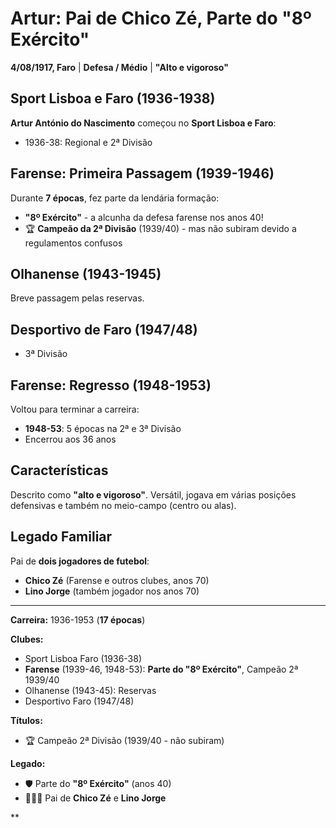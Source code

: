 # Artur: Pai de Chico Zé, Parte do "8º Exército"

**4/08/1917, Faro** | **Defesa / Médio** | **"Alto e vigoroso"**

## Sport Lisboa e Faro (1936-1938)

**Artur António do Nascimento** começou no **Sport Lisboa e Faro**:
- 1936-38: Regional e 2ª Divisão

## Farense: Primeira Passagem (1939-1946)

Durante **7 épocas**, fez parte da lendária formação:
- **"8º Exército"** - a alcunha da defesa farense nos anos 40!
- 🏆 **Campeão da 2ª Divisão** (1939/40) - mas não subiram devido a regulamentos confusos

## Olhanense (1943-1945)

Breve passagem pelas reservas.

## Desportivo de Faro (1947/48)

- 3ª Divisão

## Farense: Regresso (1948-1953)

Voltou para terminar a carreira:
- **1948-53**: 5 épocas na 2ª e 3ª Divisão
- Encerrou aos 36 anos

## Características

Descrito como **"alto e vigoroso"**. Versátil, jogava em várias posições defensivas e também no meio-campo (centro ou alas).

## Legado Familiar

Pai de **dois jogadores de futebol**:
- **Chico Zé** (Farense e outros clubes, anos 70)
- **Lino Jorge** (também jogador nos anos 70)

---

**Carreira:** 1936-1953 (**17 épocas**)

**Clubes:**
- Sport Lisboa Faro (1936-38)
- **Farense** (1939-46, 1948-53): **Parte do "8º Exército"**, Campeão 2ª 1939/40
- Olhanense (1943-45): Reservas
- Desportivo Faro (1947/48)

**Títulos:**
- 🏆 Campeão 2ª Divisão (1939/40 - não subiram)

**Legado:**
- 🛡️ Parte do **"8º Exército"** (anos 40)
- 👨‍👦‍👦 Pai de **Chico Zé** e **Lino Jorge**

**